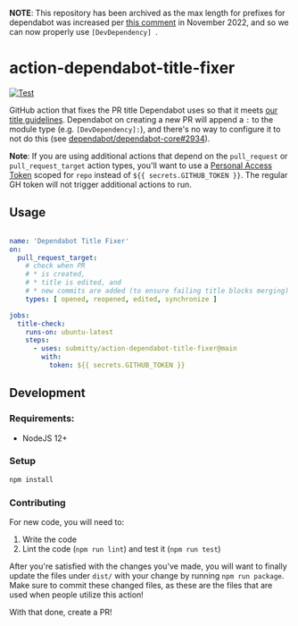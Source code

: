 __NOTE__: This repository has been archived as the max length for prefixes for dependabot was increased per [this comment](https://github.com/dependabot/dependabot-core/issues/2934#issuecomment-1416715959) in November 2022, and so we can now properly use `[DevDependency] `.

# action-dependabot-title-fixer

[![Test](https://github.com/Submitty/action-dependabot-title-fixer/actions/workflows/test.yml/badge.svg)](https://github.com/Submitty/action-dependabot-title-fixer/actions/workflows/test.yml)

GitHub action that fixes the PR title Dependabot uses so that it meets
[our title guidelines](https://submitty.org/developer/how_to_contribute#how-to-make-a-pull-request-pr-to-submitty).
Dependabot on creating a new PR will append a `:` to the module type (e.g. `[DevDependency]:`), and there's no way
to configure it to not do this (see [dependabot/dependabot-core#2934](https://github.com/dependabot/dependabot-core/issues/2934)).

__Note__: If you are using additional actions that depend on the `pull_request` or `pull_request_target` action types, you'll want to use a
[Personal Access Token](https://docs.github.com/en/github/authenticating-to-github/keeping-your-account-and-data-secure/creating-a-personal-access-token)
scoped for `repo` instead of `${{ secrets.GITHUB_TOKEN }}`. The regular GH token will not trigger additional actions to run.

## Usage

```yaml

name: 'Dependabot Title Fixer'
on:
  pull_request_target:
    # check when PR
    # * is created,
    # * title is edited, and
    # * new commits are added (to ensure failing title blocks merging)
    types: [ opened, reopened, edited, synchronize ]

jobs:
  title-check:
    runs-on: ubuntu-latest
    steps:
      - uses: submitty/action-dependabot-title-fixer@main
        with:
          token: ${{ secrets.GITHUB_TOKEN }}
```

## Development

### Requirements:

* NodeJS 12+

### Setup

```bash
npm install
```

### Contributing

For new code, you will need to:

1. Write the code
1. Lint the code (`npm run lint`) and test it (`npm run test`)

After you're satisfied with the changes you've made, you will want to finally update the files under `dist/` with your change
by running `npm run package`. Make sure to commit these changed files, as these are the files that are used when people utilize
this action!

With that done, create a PR!
